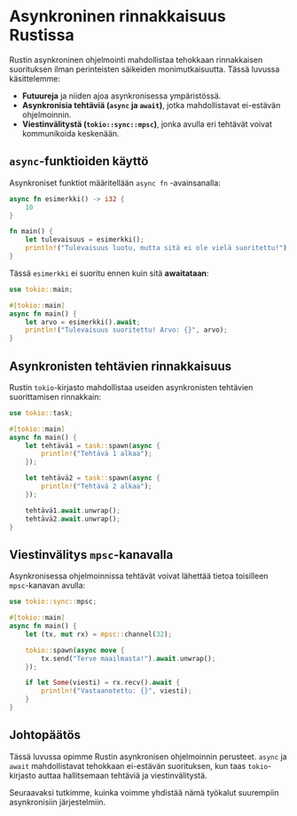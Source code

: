 # Asynkroninen rinnakkaisuus Rustissa

Rustin asynkroninen ohjelmointi mahdollistaa tehokkaan rinnakkaisen suorituksen ilman perinteisten säikeiden monimutkaisuutta. Tässä luvussa käsittelemme:

- **Futuureja** ja niiden ajoa asynkronisessa ympäristössä.
- **Asynkronisia tehtäviä (`async` ja `await`)**, jotka mahdollistavat ei-estävän ohjelmoinnin.
- **Viestinvälitystä (`tokio::sync::mpsc`)**, jonka avulla eri tehtävät voivat kommunikoida keskenään.

## `async`-funktioiden käyttö

Asynkroniset funktiot määritellään `async fn` -avainsanalla:

```rust
async fn esimerkki() -> i32 {
    10
}

fn main() {
    let tulevaisuus = esimerkki();
    println!("Tulevaisuus luotu, mutta sitä ei ole vielä suoritettu!");
}
```

Tässä `esimerkki` ei suoritu ennen kuin sitä **awaitataan**:

```rust
use tokio::main;

#[tokio::main]
async fn main() {
    let arvo = esimerkki().await;
    println!("Tulevaisuus suoritettu! Arvo: {}", arvo);
}
```

## Asynkronisten tehtävien rinnakkaisuus

Rustin `tokio`-kirjasto mahdollistaa useiden asynkronisten tehtävien suorittamisen rinnakkain:

```rust
use tokio::task;

#[tokio::main]
async fn main() {
    let tehtävä1 = task::spawn(async {
        println!("Tehtävä 1 alkaa");
    });

    let tehtävä2 = task::spawn(async {
        println!("Tehtävä 2 alkaa");
    });

    tehtävä1.await.unwrap();
    tehtävä2.await.unwrap();
}
```

## Viestinvälitys `mpsc`-kanavalla

Asynkronisessa ohjelmoinnissa tehtävät voivat lähettää tietoa toisilleen `mpsc`-kanavan avulla:

```rust
use tokio::sync::mpsc;

#[tokio::main]
async fn main() {
    let (tx, mut rx) = mpsc::channel(32);

    tokio::spawn(async move {
        tx.send("Terve maailmasta!").await.unwrap();
    });

    if let Some(viesti) = rx.recv().await {
        println!("Vastaanotettu: {}", viesti);
    }
}
```

## Johtopäätös

Tässä luvussa opimme Rustin asynkronisen ohjelmoinnin perusteet. `async` ja `await` mahdollistavat tehokkaan ei-estävän suorituksen, kun taas `tokio`-kirjasto auttaa hallitsemaan tehtäviä ja viestinvälitystä.

Seuraavaksi tutkimme, kuinka voimme yhdistää nämä työkalut suurempiin asynkronisiin järjestelmiin.
